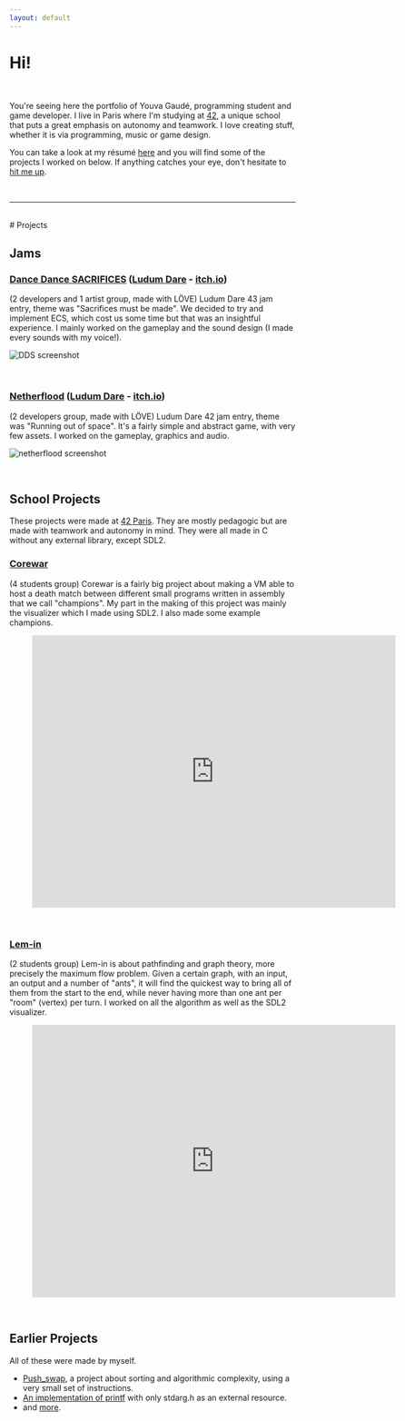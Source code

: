 ```yaml
---
layout: default
---
```


# Hi!

<br />

You're seeing here the portfolio of Youva Gaudé, programming student and game developer. I live in Paris where I'm studying at [42](https://www.42.fr/), a unique school that puts a great emphasis on autonomy and teamwork. I love creating stuff, whether it is via programming, music or game design.

You can take a look at my résumé <a href="http://youva.fr/resume_youva_gaude.pdf" target="_blank">here</a> and you will find some of the projects I worked on below. If anything catches your eye, don't hesitate to [hit me up](#footer).

<br />

---

<br />
# Projects

## Jams

### [Dance Dance SACRIFICES](https://github.com/eviber/ldjam43/) ([Ludum Dare](https://ldjam.com/events/ludum-dare/43/dance-dance-sacrifices) - [itch.io](https://eviber.itch.io/dance-dance-sacrifices))
(2 developers and 1 artist group, made with LÖVE)
Ludum Dare 43 jam entry, theme was "Sacrifices must be made". We decided to try and implement ECS, which cost us some time but that was an insightful experience. I mainly worked on the gameplay and the sound design (I made every sounds with my voice!).

![DDS screenshot](https://i.imgur.com/TxCGMoS.png)

<br />

### [Netherflood](https://github.com/eviber/ldjam42/) ([Ludum Dare](https://ldjam.com/events/ludum-dare/42/nether-flood) - [itch.io](https://eviber.itch.io/netherflood))
(2 developers group, made with LÖVE)
Ludum Dare 42 jam entry, theme was "Running out of space". It's a fairly simple and abstract game, with very few assets. I worked on the gameplay, graphics and audio.

![netherflood screenshot](https://i.imgur.com/x741lS3.png)

<br />

## School Projects
These projects were made at [42 Paris](https://www.42.fr/). They are mostly pedagogic but are made with teamwork and autonomy in mind. They were all made in C without any external library, except SDL2.

### [Corewar](https://github.com/Eviber/corewar)
(4 students group)
Corewar is a fairly big project about making a VM able to host a death match between different small programs written in assembly that we call "champions". My part in the making of this project was mainly the visualizer which I made using SDL2. I also made some example champions.

<div class="video">
    <figure>
		<iframe width="640" height="480" src="https://www.youtube.com/embed/Ty2P6FtErXk?rel=0" frameborder="0" allowfullscreen></iframe>
	</figure>
</div>

<br />

### [Lem-in](https://github.com/Eviber/lem-in)
(2 students group)
Lem-in is about pathfinding and graph theory, more precisely the maximum flow problem. Given a certain graph, with an input, an output and a number of "ants", it will find the quickest way to bring all of them from the start to the end, while never having more than one ant per "room" (vertex) per turn. I worked on all the algorithm as well as the SDL2 visualizer.

<div class="video">
    <figure>
		<iframe width="640" height="480" src="https://www.youtube.com/embed/aD20O2oQ1DQ?rel=0" frameborder="0" allowfullscreen></iframe>
	</figure>
</div>

<br />

## Earlier Projects
All of these were made by myself.
* [Push_swap](https://github.com/Eviber/push_swap/), a project about sorting and algorithmic complexity, using a very small set of instructions.
* [An implementation of printf](https://github.com/Eviber/ft_printf) with only stdarg.h as an external resource.
* and [more](https://github.com/Eviber/).
